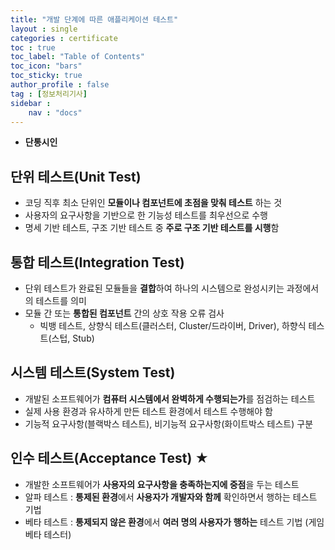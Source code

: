 ```yaml
---
title: "개발 단계에 따른 애플리케이션 테스트"
layout : single
categories : certificate
toc : true
toc_label: "Table of Contents"
toc_icon: "bars"
toc_sticky: true
author_profile : false
tag : [정보처리기사]
sidebar :
    nav : "docs"
---
```


- **단통시인**

## 단위 테스트(Unit Test)
- 코딩 직후 최소 단위인 **모듈이나 컴포넌트에 초점을 맞춰 테스트** 하는 것
- 사용자의 요구사항을 기반으로 한 기능성 테스트를 최우선으로 수행
- 명세 기반 테스트, 구조 기반 테스트 중 **주로 구조 기반 테스트를 시행**함

## 통합 테스트(Integration Test)
- 단위 테스트가 완료된 모듈들을 **결합**하여 하나의 시스템으로 완성시키는 과정에서의 테스트를 의미
- 모듈 간 또는 **통합된 컴포넌트** 간의 상호 작용 오류 검사
  - 빅뱅 테스트, 상향식 테스트(클러스터, Cluster/드라이버, Driver), 하향식 테스트(스텁, Stub)

## 시스템 테스트(System Test)
- 개발된 소프트웨어가 **컴퓨터 시스템에서 완벽하게 수행되는가**를 점검하는 테스트
- 실제 사용 환경과 유사하게 만든 테스트 환경에서 테스트 수행해야 함
- 기능적 요구사항(블랙박스 테스트), 비기능적 요구사항(화이트박스 테스트) 구분

## 인수 테스트(Acceptance Test) ★
- 개발한 소프트웨어가 **사용자의 요구사항을 충족하는지에 중점**을 두는 테스트
- 알파 테스트 : **통제된 환경**에서 **사용자가 개발자와 함께** 확인하면서 행하는 테스트 기법
- 베타 테스트 : **통제되지 않은 환경**에서 **여러 명의 사용자가 행하는** 테스트 기법
(게임 베타 테스터)